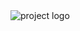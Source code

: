 <img src="https://raw.githubusercontent.com/jagroshansingh/cute-hand-680/day-2/BA..e_logo.png?token=GHSAT0AAAAAABZU5FJPVZX25GNY7LXQC3QQY4YQSUA" alt="project logo"/>
